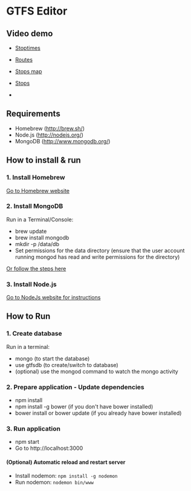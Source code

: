 # GTFS Editor

## Video demo
- [Stoptimes](https://vimeo.com/99912288)
- [Routes](https://vimeo.com/99912286)
- [Stops map](https://vimeo.com/99912285)
- [Stops](https://vimeo.com/99912287)

- 

## Requirements
- Homebrew (http://brew.sh/)
- Node.js (http://nodejs.org/)
- MongoDB (http://www.mongodb.org/)

## How to install & run

### 1. Install Homebrew
[Go to Homebrew website](http://brew.sh/)

### 2. Install MongoDB
Run in a Terminal/Console:
- brew update
- brew install mongodb
- mkdir -p /data/db
- Set permissions for the data directory (ensure that the user account running mongod has read and write permissions for the directory)

[Or follow the steps here](http://docs.mongodb.org/manual/tutorial/install-mongodb-on-os-x/)

### 3. Install Node.js
[Go to NodeJs website for instructions](https://nodejs.org/en/)

## How to Run

### 1. Create database
Run in a terminal:
- mongo (to start the database)
- use gtfsdb (to create/switch to database)
- (optional) use the mongod command to watch the mongo activity

### 2. Prepare application - Update dependencies
- npm install
- npm install -g bower (if you don't have bower installed)
- bower install or bower update (if you already have bower installed)

### 3. Run application
- npm start
- Go to http://localhost:3000

#### (Optional) Automatic reload and restart server
- Install nodemon: `npm install -g nodemon`
- Run nodemon: `nodemon bin/www`